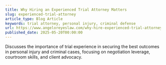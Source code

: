 ```yaml
---
title: Why Hiring an Experienced Trial Attorney Matters
slug: experienced-trial-attorney
article_type: Blog Article
keywords: trial attorney, personal injury, criminal defense
url: https://www.angeloreyeslaw.com/why-hire-experienced-trial-attorney
published_date: 2025-05-20T00:00:00
---
```


Discusses the importance of trial experience in securing the best outcomes in personal injury and criminal cases, focusing on negotiation leverage, courtroom skills, and client advocacy.